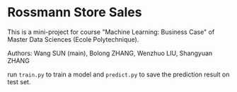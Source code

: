 # Rossmann Store Sales

This is a mini-project for course "Machine Learning: Business Case" of Master Data Sciences (Ecole Polytechnique).

Authors: Wang SUN (main), Bolong ZHANG, Wenzhuo LIU, Shangyuan ZHANG

run `train.py` to train a model and `predict.py` to save the prediction result on test set.
